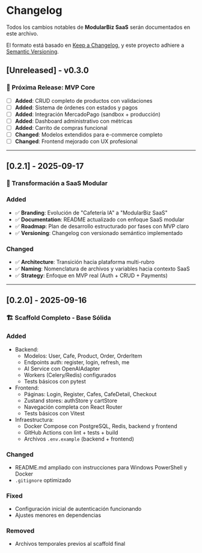 # Changelog

Todos los cambios notables de **ModularBiz SaaS** serán documentados en este archivo.

El formato está basado en [Keep a Changelog](https://keepachangelog.com/en/1.0.0/),
y este proyecto adhiere a [Semantic Versioning](https://semver.org/spec/v2.0.0.html).

## [Unreleased] - v0.3.0

### 🎯 Próxima Release: MVP Core
- [ ] **Added**: CRUD completo de productos con validaciones
- [ ] **Added**: Sistema de órdenes con estados y pagos
- [ ] **Added**: Integración MercadoPago (sandbox + producción)
- [ ] **Added**: Dashboard administrativo con métricas
- [ ] **Added**: Carrito de compras funcional
- [ ] **Changed**: Modelos extendidos para e-commerce completo
- [ ] **Changed**: Frontend mejorado con UX profesional

---

## [0.2.1] - 2025-09-17

### 🚀 Transformación a SaaS Modular

### Added
- ✅ **Branding**: Evolución de "Cafetería IA" a "ModularBiz SaaS"
- ✅ **Documentation**: README actualizado con enfoque SaaS modular
- ✅ **Roadmap**: Plan de desarrollo estructurado por fases con MVP claro
- ✅ **Versioning**: Changelog con versionado semántico implementado

### Changed  
- ✅ **Architecture**: Transición hacia plataforma multi-rubro
- ✅ **Naming**: Nomenclatura de archivos y variables hacia contexto SaaS
- ✅ **Strategy**: Enfoque en MVP real (Auth + CRUD + Payments)

---

## [0.2.0] - 2025-09-16

### 🏗️ Scaffold Completo - Base Sólida

### Added
- Backend:
  - Modelos: User, Cafe, Product, Order, OrderItem
  - Endpoints auth: register, login, refresh, me
  - AI Service con OpenAIAdapter
  - Workers (Celery/Redis) configurados
  - Tests básicos con pytest
- Frontend:
  - Páginas: Login, Register, Cafes, CafeDetail, Checkout
  - Zustand stores: authStore y cartStore
  - Navegación completa con React Router
  - Tests básicos con Vitest
- Infraestructura:
  - Docker Compose con PostgreSQL, Redis, backend y frontend
  - GitHub Actions con lint + tests + build
  - Archivos `.env.example` (backend + frontend)

### Changed
- README.md ampliado con instrucciones para Windows PowerShell y Docker
- `.gitignore` optimizado

### Fixed
- Configuración inicial de autenticación funcionando
- Ajustes menores en dependencias

### Removed
- Archivos temporales previos al scaffold final

